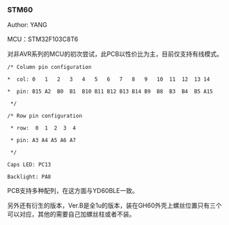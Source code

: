 ### STM60

Author: YANG

MCU：STM32F103C8T6

对非AVR系列的MCU的初次尝试，此PCB以性价比为主，目前仅支持有线模式。



`/* Column pin configuration`

` *  col: 0   1   2   3   4   5   6   7   8   9   10  11  12  13 14`

` *  pin: B15 A2  B0  B1  B10 B11 B12 B13 B14 B9  B8  B3  B4  B5 A15`

` */`

`/* Row pin configuration`

` * row:  0  1  2  3  4`

` * pin: A3 A4 A5 A6 A7`

` */`

`Caps LED: PC13`

`Backlight: PA8`



PCB支持多种配列，在这方面与YD60BLE一致。

另外还有衍生的版本，Ver.B是全1u的版本，装在GH60外壳上螺丝位置只有三个可以对应，其他的需要自己加螺丝柱或者不装。



